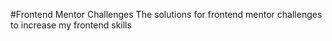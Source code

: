 #Frontend Mentor Challenges
The solutions for frontend mentor challenges to increase my frontend skills
